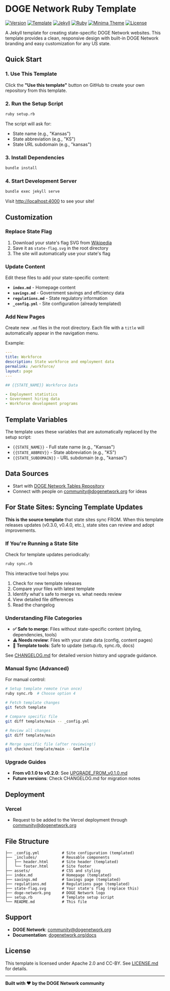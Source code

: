 # DOGE Network Ruby Template

[![Version](https://img.shields.io/badge/Version-0.2.0-orange.svg)](https://github.com/DOGE-network/DOGE_Network_Ruby_Template)
[![Template](https://img.shields.io/badge/Template-DOGE%20Network%20Ruby-brightgreen.svg)](https://dogenetwork.org/)
[![Jekyll](https://img.shields.io/badge/Jekyll-4.3.4-blue.svg)](https://jekyllrb.com/)
[![Ruby](https://img.shields.io/badge/Ruby-3.3.0-red.svg)](https://www.ruby-lang.org/)
[![Minima Theme](https://img.shields.io/badge/Theme-Minima-green.svg)](https://github.com/jekyll/minima)
[![License](https://img.shields.io/badge/License-Apache%202.0-blue.svg)](LICENSE.md)

A Jekyll template for creating state-specific DOGE Network websites. This template provides a clean, responsive design with built-in DOGE Network branding and easy customization for any US state.

## Quick Start

### 1. Use This Template

Click the **"Use this template"** button on GitHub to create your own repository from this template.

### 2. Run the Setup Script

```bash
ruby setup.rb
```

The script will ask for:
- State name (e.g., "Kansas")
- State abbreviation (e.g., "KS") 
- State URL subdomain (e.g., "kansas")

### 3. Install Dependencies

```bash
bundle install
```

### 4. Start Development Server

```bash
bundle exec jekyll serve
```

Visit [http://localhost:4000](http://localhost:4000) to see your site!

## Customization

### Replace State Flag

1. Download your state's flag SVG from [Wikipedia](https://en.wikipedia.org/wiki/List_of_U.S._state_flags)
2. Save it as `state-flag.svg` in the root directory
3. The site will automatically use your state's flag

### Update Content

Edit these files to add your state-specific content:

- **`index.md`** - Homepage content
- **`savings.md`** - Government savings and efficiency data
- **`regulations.md`** - State regulatory information
- **`_config.yml`** - Site configuration (already templated)

### Add New Pages

Create new `.md` files in the root directory. Each file with a `title` will automatically appear in the navigation menu.

Example:
```yaml
---
title: Workforce
description: State workforce and employment data
permalink: /workforce/
layout: page
---

## {{STATE_NAME}} Workforce Data

- Employment statistics
- Government hiring data
- Workforce development programs
```

## Template Variables

The template uses these variables that are automatically replaced by the setup script:

- `{{STATE_NAME}}` - Full state name (e.g., "Kansas")
- `{{STATE_ABBREV}}` - State abbreviation (e.g., "KS")
- `{{STATE_SUBDOMAIN}}` - URL subdomain (e.g., "kansas")

## Data Sources

- Start with [DOGE Network Tables Repository](https://github.com/DOGE-network/tables)
- Connect with people on [community@dogenetwork.org](mailto:community@dogenetwork.org) for ideas

## For State Sites: Syncing Template Updates

**This is the source template** that state sites sync FROM. When this template releases updates (v0.3.0, v0.4.0, etc.), state sites can review and adopt improvements.

### If You're Running a State Site

Check for template updates periodically:

```bash
ruby sync.rb
```

This interactive tool helps you:
1. Check for new template releases
2. Compare your files with latest template
3. Identify what's safe to merge vs. what needs review
4. View detailed file differences
5. Read the changelog

### Understanding File Categories

- **✅ Safe to merge**: Files without state-specific content (styling, dependencies, tools)
- **⚠️ Needs review**: Files with your state data (config, content pages)
- **🔧 Template tools**: Safe to update (setup.rb, sync.rb, docs)

See [CHANGELOG.md](CHANGELOG.md) for detailed version history and upgrade guidance.

### Manual Sync (Advanced)

For manual control:
```bash
# Setup template remote (run once)
ruby sync.rb  # Choose option 4

# Fetch template changes
git fetch template

# Compare specific file
git diff template/main -- _config.yml

# Review all changes
git diff template/main

# Merge specific file (after reviewing!)
git checkout template/main -- Gemfile
```

### Upgrade Guides

- **From v0.1.0 to v0.2.0**: See [UPGRADE_FROM_v0.1.0.md](UPGRADE_FROM_v0.1.0.md)
- **Future versions**: Check CHANGELOG.md for migration notes

## Deployment

### Vercel

- Request to be added to the Vercel deployment through [community@dogenetwork.org](mailto:community@dogenetwork.org)

## File Structure

```
├── _config.yml          # Site configuration (templated)
├── _includes/           # Reusable components
│   ├── header.html      # Site header (templated)
│   └── footer.html      # Site footer
├── assets/              # CSS and styling
├── index.md             # Homepage (templated)
├── savings.md           # Savings page (templated)
├── regulations.md       # Regulations page (templated)
├── state-flag.svg       # Your state's flag (replace this)
├── doge-network.png     # DOGE Network logo
├── setup.rb             # Template setup script
└── README.md            # This file
```

## Support

- **DOGE Network**: [community@dogenetwork.org](mailto:community@dogenetwork.org)
- **Documentation**: [dogenetwork.org/docs](https://dogenetwork.org/docs)

## License

This template is licensed under Apache 2.0 and CC-BY. See [LICENSE.md](LICENSE.md) for details.

---

**Built with ❤️ by the DOGE Network community**